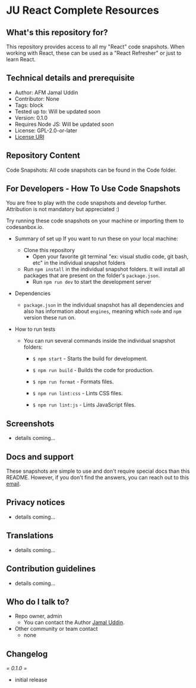 # JU React Complete Resources #

## What's this repository for? ##

This repository provides access to all my "React" code snapshots. When working with React, these can be used as a "React Refresher" or just to learn React.

## Technical details and prerequisite ##

- Author: AFM Jamal Uddin
- Contributor: None
- Tags: block
- Tested up to: Will be updated soon
- Version: 0.1.0
- Requires Node JS: Will be updated soon
- License: GPL-2.0-or-later
- [License URI](https://www.gnu.org/licenses/gpl-2.0.html)

## Repository Content ##

Code Snapshots: All code snapshots can be found in the Code folder.

## For Developers - How To Use Code Snapshots ##

You are free to play with the code snapshots and develop further. Attribution is not mandatory but appreciated :)

Try running these code snapshots on your machine or importing them to codesanbox.io. 

* Summary of set up
If you want to run these on your local machine:
	- Clone this repository 
        - Open your favorite git terminal "ex: visual studio code, git bash, etc" in the individual snapshot folders
	- Run `npm install` in the individual snapshot folders. It will install all packages that are present on the folder's `package.json`.
        - Run `npm run dev` to start the development server

* Dependencies
	- `package.json` in the individual snapshot has all dependencies and also has information about `engines`, meaning which `node` and `npm` version these run on.

* How to run tests
	- You can run several commands inside the individual snapshot folders:

		- `$ npm start` - Starts the build for development.

		- `$ npm run build` - Builds the code for production.

		- `$ npm run format` - Formats files.

		- `$ npm run lint:css` - Lints CSS files.

		- `$ npm run lint:js` - Lints JavaScript files.

## Screenshots ##
* details coming...

## Docs and support  ##

These snapshots are simple to use and don't require special docs than this README. However, if you don't find the answers, you can reach out to this [email](mailto:jamal08.bd@gmail.com).

## Privacy notices ##

* details coming...

## Translations ##
 
* details coming...

## Contribution guidelines ##

* details coming...

## Who do I talk to? ##

* Repo owner, admin
	- You can contact the Author [Jamal Uddin](mailto:jamal08.bd@gmail.com).
* Other community or team contact
	- none

## Changelog ##
 
*= 0.1.0 =*
	
- initial release
